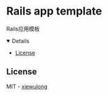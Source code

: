 # Rails app template

Rails应用模板

<details open>

* [License](#license)

</details>

## License

MIT - [xiewulong](https://github.com/xiewulong)
